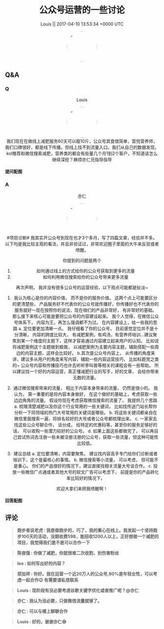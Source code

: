 <h1 align="center">公众号运营的一些讨论</h1>




<p align="center">
    <a>Louis || 2017-04-10 13:53:34 &#43;0000 UTC</a>
</p>
<div align="center">
    <img src="https://images.zsxq.com/FmkAvKKsOJNiiYk-BVS16FsKIkBn?e=1590940799&amp;token=kIxbL07-8jAj8w1n4s9zv64FuZZNEATmlU_Vm6zD:dKz4ZnqWYNsKYwXjbB5tMOzuEFg=" width="100" height="100" style="border:1px solid;border-radius:50%; color:#ffffff"/>
</div>




## Q&A

### Q
<div class="question">

<div align="center">
<p align="center">
    <a>Louis</a>
</p>
<img src="https://images.zsxq.com/FmkAvKKsOJNiiYk-BVS16FsKIkBn?e=1590940799&amp;token=kIxbL07-8jAj8w1n4s9zv64FuZZNEATmlU_Vm6zD:dKz4ZnqWYNsKYwXjbB5tMOzuEFg=" width="100" height="100" style="border:1px solid;border-radius:50%; color:#ffffff"/>
<br>
我们现在在做线上减肥服务60天可以瘦10斤，公众号其食很简单，营悦营养师，我们口碑很好，都是线下传播。但线上找不到流量入口。我们从自己的数据发现，kol推荐和微信搜索减肥，营养类的都会有些量几个月1到2个客户，不知道该怎么继续深挖？麻烦亦仁兄指导指导
</div>

#### 提问配图

<div class="image" align="center">

</div>
</div>

### A

<div class="answer">
<div align="center">
<p align="center">
    <a>亦仁</a>
</p>
<img src="https://images.zsxq.com/Fn3NQqCN8nuGF86yZPXSbEsl0mb3?e=1590940799&amp;token=kIxbL07-8jAj8w1n4s9zv64FuZZNEATmlU_Vm6zD:pfbNc8W3hS0oYG_hyXXh_rHMHuc=" width="100" height="100" style="border:1px solid;border-radius:50%; color:#ffffff"/>
<br>
#项目诊断#
我其实开公众号到现在也才3个多月，写了四篇文章，经验并不多。以下均是我比较主观的看法，并且非验证过，非常欢迎圈子里面的大牛来反驳或者喷醒。

你提到的问题是两个
1. 如何通过线上的方式给你的公众号获取到更多的流量
2. 如何利用微信搜索给你的公众号带来更多流量

再次声明， 我并没有很多公众号的运营经验，以下观点可能都是扯淡~

1. 我认为核心是你的内容价值， 而不是你的服务价值。 这两个点上可能要区分的更清楚些， 产品服务好不代表你的公众号就传播好，你传播好也不代表你的服务就好～现在按照你的说法，现在咱们的产品非常好， 有非常好的基础。 那么接下来核心可能是要把公众号的内容建设起来。 我个人觉得，在微信公众号体系下， 内容为王，再怎么强调都不为过。 在内容建设上，给一些我的思路
a. 定位要更加清晰一点。 我仔细看了你的公众号， 目前感觉定位并不是十分清晰， 内容的跨度比较大， 有减肥案例，有鸡汤，有营养师培训...建议聚焦到某一个维度的主题下，这样才容易通过内容建立起来用户的认知。 比如说将减肥案例这个主题做到极致， 以减肥案例为主要内容主题，辅助搭配一些周边的内容主题，这样会比较好。
b.其次是公众号内容上， 从传播的角度来讲，建议多从用户的角度来写内容，辅助一些内容运营技巧， 比如标题党之类的~  公众号内容和传播技巧也许去听听李叫兽等相关的课程会有一些帮助。 所以建议找一个好的内容运营，真正懂减肥行业的写手，好的文章， 会给你带来无数的流量。 

2. 通过微信搜索带来的流量， 相比于内容本身带来的流量， 仍然是很小的。 
我认为， 第一重要的是将内容本身做好， 在这个做好的基础上，考虑获取一些边边角角的流量。
假设你现在考虑获取微信搜索的流量了， 我提供几个思路
a. 梳理清楚减肥以及你这个行业常用的一些关键词， 比如找传送门站长帮你分析一下同领域的热门大号常用的关键词是哪些。 
b. 将这些关键词都亲自在微信里面搜索一遍，将排名较好的大号或者公众号都梳理出来。
c. 一家家去找这些公众号聊合作， 谈分成， 给特定的优惠码等，甚至你的服务足够好的话， 可以收购一些潜力较好的公众号。 
d. 如果上面这些都做完了， 可以再自己尝试热词去注册一些未被注册注册的公众号，获取一些流量，但这种可能性比较低。

3. 建议总结
a. 定位要清晰，内容要聚焦， 建议找内容高手专门给你们诊断或者培训下，这个是最核心的事情。
b. 微信搜索等小流量， 可以考虑， 但可能不是重心。 你们的产品很好的情况下，建议直接找相关流量大号谈合作。
c. 投放一些微信广点通或者其他大号的软文广告可以考虑下， 前提是你的产品转化率比较好的情况下。 

欢迎大拿们来把我喷醒啊！
</div>


#### 回答配图

<div class="image" align="center">

</div>
</div>


## 评论

<div align="left">
<div>

<blockquote >
<span> <strong>跑步者说老虎 : 我是做跑步的，巧了，我的重心在线上。我发起一个坚持跑步100天的活动，没期收费598，能招收1200人以上，正好想做一个减肥的项目，我觉得我们是不是可以合作一下 </strong></span>
</blockquote>

<blockquote >
<span> <strong>陈俊强 : 你做了减肥，你就很难二次收割，别伤害粉丝 </strong></span>
</blockquote>

<blockquote >
<span> <strong>leo : 如何写出好的内容？ </strong></span>
</blockquote>

<blockquote >
<span> <strong>郑加祥 : 你好。我在运营一个近20万人的公众号,80%是年轻女性，可以考虑一起合作😉 有需要请私信联系 </strong></span>
</blockquote>

<blockquote >
<span> <strong>Louis : 现阶段有没必要考虑谷歌关键字优化或者推广呢？@亦仁 </strong></span>
</blockquote>

<blockquote >
<span> <strong>亦仁 : 我认为没必要，只做微信流量就够了。 </strong></span>
</blockquote>

<blockquote >
<span> <strong>亦仁 : 可以与楼上聊聊合作 </strong></span>
</blockquote>

<blockquote >
<span> <strong>Louis : 好的，谢谢亦仁😄 </strong></span>
</blockquote>

</div>
</div>